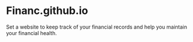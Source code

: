 # Financ.github.io
Set a website to keep track of your financial records and help you maintain your financial health.
